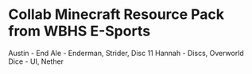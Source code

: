 # Collab Minecraft Resource Pack from WBHS E-Sports


Austin - End
Ale - Enderman, Strider, Disc 11
Hannah - Discs, Overworld
Dice - UI, Nether
